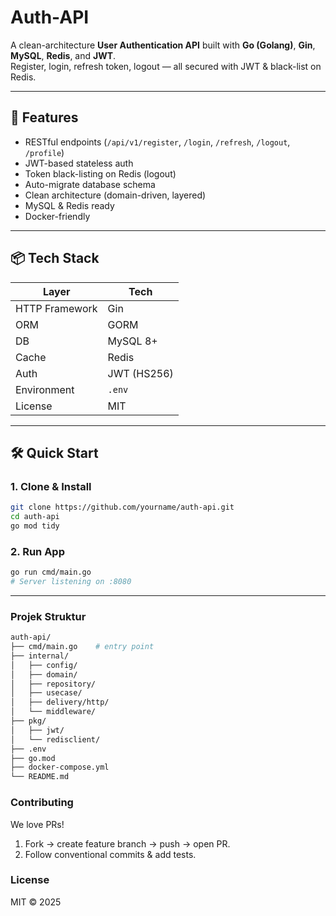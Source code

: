 # Auth-API  
A clean-architecture **User Authentication API** built with **Go (Golang)**, **Gin**, **MySQL**, **Redis**, and **JWT**.  
Register, login, refresh token, logout — all secured with JWT & black-list on Redis.

---

## 🚀 Features
- RESTful endpoints (`/api/v1/register`, `/login`, `/refresh`, `/logout`, `/profile`)
- JWT-based stateless auth
- Token black-listing on Redis (logout)
- Auto-migrate database schema
- Clean architecture (domain-driven, layered)
- MySQL & Redis ready
- Docker-friendly

---

## 📦 Tech Stack
| Layer          | Tech                         |
|----------------|------------------------------|
| HTTP Framework | Gin                          |
| ORM            | GORM                         |
| DB             | MySQL 8+                     |
| Cache          | Redis                        |
| Auth           | JWT (HS256)                  |
| Environment    | `.env`                       |
| License        | MIT                          |

---

## 🛠️ Quick Start

### 1. Clone & Install
```bash
git clone https://github.com/yourname/auth-api.git
cd auth-api
go mod tidy
```

### 2. Run App
```bash
go run cmd/main.go
# Server listening on :8080
```

---

### Projek Struktur
```bash
auth-api/
├── cmd/main.go    # entry point
├── internal/
│   ├── config/           
│   ├── domain/           
│   ├── repository/       
│   ├── usecase/          
│   ├── delivery/http/    
│   └── middleware/        
├── pkg/
│   ├── jwt/               
│   └── redisclient/       
├── .env                   
├── go.mod
├── docker-compose.yml
└── README.md
```

### Contributing
We love PRs!
1. Fork → create feature branch → push → open PR.
2. Follow conventional commits & add tests.

### License
MIT © 2025